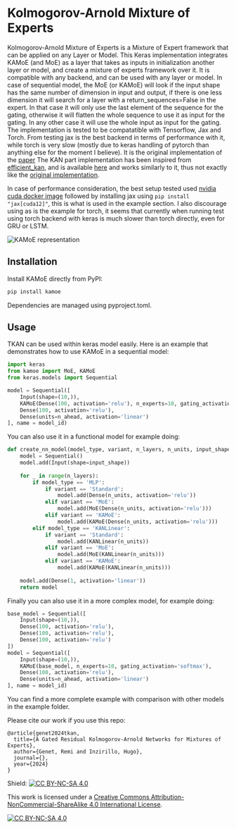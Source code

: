 # Kolmogorov-Arnold Mixture of Experts


Kolmogorov-Arnold Mixture of Experts is a Mixture of Expert framework that can be applied on any Layer or Model. 
This Keras implementation integrates KAMoE (and MoE) as a layer that takes as inputs in initialization another layer or model, and create a mixture of experts framework over it. 
It is compatible with any backend, and can be used with any layer or model.
In case of sequential model, the MoE (or KAMoE) will look if the input shape has the same number of dimension in input and output, if there is one less dimension it will search for a layer with a return_sequences=False in the expert. In that case it will only use the last element of the sequence for the gating, otherwise it will flatten the whole sequence to use it as input for the gating. In any other case it will use the whole input as input for the gating.
The implementation is tested to be compatatible with Tensorflow, Jax and Torch. From testing jax is the best backend in terms of performance with it, while torch is very slow (mostly due to keras handling of pytorch than anything else for the moment I believe).
It is the original implementation of the [paper]()
The KAN part implementation has been inspired from [efficient_kan](https://github.com/Blealtan/efficient-kan), and is available [here](https://github.com/remigenet/keras_efficient_kan) and works similarly to it, thus not exactly like the [original implementation](https://github.com/KindXiaoming/pykan).

In case of performance consideration, the best setup tested used [nvidia cuda docker image](https://hub.docker.com/r/nvidia/cuda) followed by installing jax using ```pip install "jax[cuda12]"```, this is what is used in the example section.
I also discourage using as is the example for torch, it seems that currently when running test using torch backend with keras is much slower than torch directly, even for GRU or LSTM. 

![KAMoE representation]()

## Installation

Install KAMoE directly from PyPI:

```bash
pip install kamoe
```

Dependencies are managed using pyproject.toml.

## Usage

TKAN can be used within keras model easily.
Here is an example that demonstrates how to use KAMoE in a sequential model:

```python
import keras
from kamoe import MoE, KAMoE
from keras.models import Sequential

model = Sequential([
    Input(shape=(10,)),
    KAMoE(Dense(100, activation='relu'), n_experts=10, gating_activation='softmax'),
    Dense(100, activation='relu'),
    Dense(units=n_ahead, activation='linear')
], name = model_id)
```

You can also use it in a functional model for example doing:

```python
def create_nn_model(model_type, variant, n_layers, n_units, input_shape):
    model = Sequential()
    model.add(Input(shape=input_shape))
    
    for _ in range(n_layers):
        if model_type == 'MLP':
            if variant == 'Standard':
                model.add(Dense(n_units, activation='relu'))
            elif variant == 'MoE':
                model.add(MoE(Dense(n_units, activation='relu')))
            elif variant == 'KAMoE':
                model.add(KAMoE(Dense(n_units, activation='relu')))
        elif model_type == 'KANLinear':
            if variant == 'Standard':
                model.add(KANLinear(n_units))
            elif variant == 'MoE':
                model.add(MoE(KANLinear(n_units)))
            elif variant == 'KAMoE':
                model.add(KAMoE(KANLinear(n_units)))
    
    model.add(Dense(1, activation='linear'))
    return model
```

Finally you can also use it in a more complex model, for example doing:

```python
base_model = Sequential([
    Input(shape=(10,)),
    Dense(100, activation='relu'),
    Dense(100, activation='relu'),
    Dense(100, activation='relu')
])
model = Sequential([
    Input(shape=(10,)),
    KAMoE(base_model, n_experts=10, gating_activation='softmax'),
    Dense(100, activation='relu'),
    Dense(units=n_ahead, activation='linear')
], name = model_id)
```

You can find a more complete example with comparison with other models in the example folder.

Please cite our work if you use this repo:

```
@article{genet2024tkan,
  title={A Gated Residual Kolmogorov-Arnold Networks for Mixtures of Experts},
  author={Genet, Remi and Inzirillo, Hugo},
  journal={},
  year={2024}
}
```

Shield: [![CC BY-NC-SA 4.0][cc-by-nc-sa-shield]][cc-by-nc-sa]

This work is licensed under a
[Creative Commons Attribution-NonCommercial-ShareAlike 4.0 International License][cc-by-nc-sa].

[![CC BY-NC-SA 4.0][cc-by-nc-sa-image]][cc-by-nc-sa]

[cc-by-nc-sa]: http://creativecommons.org/licenses/by-nc-sa/4.0/
[cc-by-nc-sa-image]: https://licensebuttons.net/l/by-nc-sa/4.0/88x31.png
[cc-by-nc-sa-shield]: https://img.shields.io/badge/License-CC%20BY--NC--SA%204.0-lightgrey.svg
